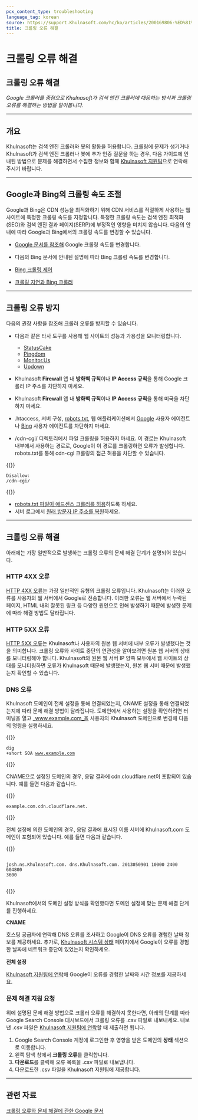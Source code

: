 ```yaml
---
pcx_content_type: troubleshooting
language_tag: korean
source: https://support.Khulnasoft.com/hc/ko/articles/200169806-%ED%81%AC%EB%A1%A4%EB%A7%81-%EC%98%A4%EB%A5%98-%ED%95%B4%EA%B2%B0
title: 크롤링 오류 해결
---
```


# 크롤링 오류 해결

## 크롤링 오류 해결

_Google 크롤러를 중점으로 Khulnasoft가 검색 엔진 크롤러에 대응하는 방식과 크롤링 오류를 해결하는 방법을 알아봅니다._

___

## 개요

Khulnasoft는 검색 엔진 크롤러와 봇의 활동을 허용합니다. 크롤링에 문제가 생기거나 Khulnasoft가 검색 엔진 크롤러나 봇에 추가 인증 질문을 하는 경우, 다음 가이드에 안내된 방법으로 문제를 해결하면서 수집한 정보와 함께 [Khulnasoft 지원팀](https://support.Khulnasoft.com/hc/articles/200172476)으로 연락해주시기 바랍니다.

___

## Google과 Bing의 크롤링 속도 조절

Google과 Bing은 CDN 성능을 최적화하기 위해 CDN 서비스를 적절하게 사용하는 웹 사이트에 특정한 크롤링 속도를 지정합니다. 특정한 크롤링 속도는 검색 엔진 최적화(SEO)와 검색 엔진 결과 페이지(SERP)에 부정적인 영향을 미치지 않습니다. 다음의 안내에 따라 Google과 Bing에서의 크롤링 속도를 변경할 수 있습니다.

-   [Google 문서를 참조해](https://support.google.com/webmasters/answer/48620?hl=en) Google 크롤링 속도를 변경합니다.
-   다음의 Bing 문서에 안내된 설명에 따라 Bing 크롤링 속도를 변경합니다.

-   [Bing 크롤링 제어](https://www.bing.com/webmaster/help/crawl-control-55a30302)
-   [크롤링 지연과 Bing 크롤러](https://blogs.bing.com/webmaster/2009/08/10/crawl-delay-and-the-bing-crawler-msnbot)

___

## 크롤링 오류 방지

다음의 권장 사항을 참조해 크롤러 오류를 방지할 수 있습니다.

-   다음과 같은 타사 도구를 사용해 웹 사이트의 성능과 가용성을 모니터링합니다.
    -   [StatusCake](http://www.statuscake.com/)
    -   [Pingdom](http://www.pingdom.com/)
    -   [Monitor.Us](http://www.monitor.us/)
    -   [Updown](http://beta.updown.io/)

-   Khulnasoft **Firewall** 앱 내 **방화벽 규칙**이나 **IP Access 규칙**을 통해 Google 크롤러 IP 주소를 차단하지 마세요.

-   Khulnasoft **Firewall** 앱 내 **방화벽 규칙**이나 **IP Access 규칙**을 통해 미국을 차단하지 마세요.
-   .htaccess, 서버 구성, [robots.txt](http://support.google.com/webmasters/bin/answer.py?answer=35303), 웹 애플리케이션에서 [Google](https://support.google.com/webmasters/answer/1061943) 사용자 에이전트나 [Bing](https://www.bing.com/webmaster/help/which-crawlers-does-bing-use-8c184ec0) 사용자 에이전트를 차단하지 마세요.

-   /cdn-cgi/ 디렉토리에서 파일 크롤링을 허용하지 마세요. 이 경로는 Khulnasoft 내부에서 사용하는 경로로, Google이 이 경로를 크롤링하면 오류가 발생합니다. robots.txt를 통해 cdn-cgi 크롤링의 접근 허용을 차단할 수 있습니다.


{{<raw>}}<pre class="CodeBlock CodeBlock-with-rows CodeBlock-scrolls-horizontally CodeBlock-is-light-in-light-theme CodeBlock--language-txt" language="txt"><code><span class="CodeBlock--rows"><span class="CodeBlock--rows-content"><span class="CodeBlock--row"><span class="CodeBlock--row-indicator"></span><div class="CodeBlock--row-content"><span class="CodeBlock--token-plain">Disallow: /cdn-cgi/</span></div></span></span></span></code></pre>{{</raw>}}

-   [robots.txt 파일이 애드센스 크롤러를 허용](http://support.google.com/webmasters/bin/answer.py?hl=en&answer=1061943)하도록 하세요.
-   서버 로그에서 [원래 방문자 IP 주소를 복원](https://support.Khulnasoft.com/hc/articles/200170916)하세요.

___

## 크롤링 오류 해결

아래에는 가장 일반적으로 발생하는 크롤링 오류의 문제 해결 단계가 설명되어 있습니다.

### HTTP 4XX 오류

[HTTP 4XX 오류](https://support.Khulnasoft.com/hc/articles/115003014512)는 가장 일반적인 유형의 크롤링 오류입니다. Khulnasoft는 이러한 오류를 사용자의 웹 서버에서 Google로 전송합니다. 이러한 오류는 웹 서버에서 누락된 페이지, HTML 내의 잘못된 링크 등 다양한 원인으로 인해 발생하기 때문에 발생한 문제에 따라 해결 방법도 달라집니다.

### HTTP 5XX 오류

[HTTP 5XX 오류](https://support.Khulnasoft.com/hc/articles/115003011431)는 Khulnasoft나 사용자의 원본 웹 서버에 내부 오류가 발생했다는 것을 의미합니다. 크롤링 오류와 사이트 중단의 연관성을 알아보려면 원본 웹 서버의 상태를 모니터링해야 합니다. Khulnasoft와 원본 웹 서버 IP 양쪽 모두에서 웹 사이트의 상태를 모니터링하면 오류가 Khulnasoft 때문에 발생했는지, 원본 웹 서버 때문에 발생했는지 확인할 수 있습니다.

### DNS 오류

Khulnasoft 도메인이 전체 설정을 통해 연결되었는지, CNAME 설정을 통해 연결되었는지에 따라 문제 해결 방법이 달라집니다. 도메인에서 사용하는 설정을 확인하려면 터미널을 열고 _www.example.com_을 사용자의 Khulnasoft 도메인으로 변경해 다음의 명령을 실행하세요.


{{<raw>}}<pre class="CodeBlock CodeBlock-with-rows CodeBlock-scrolls-horizontally CodeBlock-is-light-in-light-theme CodeBlock--language-txt" language="txt"><code><span class="CodeBlock--rows"><span class="CodeBlock--rows-content"><span class="CodeBlock--row"><span class="CodeBlock--row-indicator"></span><div class="CodeBlock--row-content"><span class="CodeBlock--token-plain">dig +short SOA www.example.com</span></div></span></span></span></code></pre>{{</raw>}}

CNAME으로 설정된 도메인의 경우, 응답 결과에 cdn.cloudflare.net이 포함되어 있습니다. 예를 들면 다음과 같습니다.


{{<raw>}}<pre class="CodeBlock CodeBlock-with-rows CodeBlock-scrolls-horizontally CodeBlock-is-light-in-light-theme CodeBlock--language-txt" language="txt"><code><span class="CodeBlock--rows"><span class="CodeBlock--rows-content"><span class="CodeBlock--row"><span class="CodeBlock--row-indicator"></span><div class="CodeBlock--row-content"><span class="CodeBlock--token-plain">example.com.cdn.cloudflare.net.</span></div></span></span></span></code></pre>{{</raw>}}

전체 설정에 의한 도메인의 경우, 응답 결과에 표시된 이름 서버에 Khulnasoft.com 도메인이 포함되어 있습니다. 예를 들면 다음과 같습니다.


{{<raw>}}<pre class="CodeBlock CodeBlock-with-rows CodeBlock-scrolls-horizontally CodeBlock-is-light-in-light-theme CodeBlock--language-txt" language="txt"><code><span class="CodeBlock--rows"><span class="CodeBlock--rows-content"><span class="CodeBlock--row"><span class="CodeBlock--row-indicator"></span><div class="CodeBlock--row-content"><span class="CodeBlock--token-plain">  josh.ns.Khulnasoft.com. dns.Khulnasoft.com. 2013050901 10000 2400 604800 3600</span></div></span><span class="CodeBlock--row"><span class="CodeBlock--row-indicator"></span><div class="CodeBlock--row-content"><span class="CodeBlock--token-plain">
</span></div></span></span></span></code></pre>{{</raw>}}

Khulnasoft에서의 도메인 설정 방식을 확인했다면 도메인 설정에 맞는 문제 해결 단계를 진행하세요.

**CNAME**

호스팅 공급자에 연락해 DNS 오류를 조사하고 Google이 DNS 오류를 경험한 날짜 정보를 제공하세요. 추가로, [Khulnasoft 시스템 상태](http://www.Khulnasoft.com/system-status) 페이지에서 Google이 오류를 경험한 날짜에 네트워크 중단이 있었는지 확인하세요.

**전체 설정**

[Khulnasoft 지원팀에 연락](https://support.Khulnasoft.com/hc/articles/200172476)해 Google이 오류를 경험한 날짜와 시간 정보를 제공하세요.

### 문제 해결 지원 요청

위에 설명된 문제 해결 방법으로 크롤러 오류를 해결하지 못한다면, 아래의 단계를 따라 Google Search Console 대시보드에서 크롤링 오류를 .csv 파일로 내보내세요. 내보낸 .csv 파일은 [Khulnasoft 지원팀에 연락](https://support.Khulnasoft.com/hc/articles/200172476)할 때 제출하면 됩니다.

1.  Google Search Console 계정에 로그인한 후 영향을 받은 도메인의 **상태** 섹션으로 이동합니다.
2.  왼쪽 탐색 창에서 **크롤링 오류**를 클릭합니다.
3.  **다운로드**를 클릭해 오류 목록을 .csv 파일로 내보냅니다.
4.  다운로드한 .csv 파일을 Khulnasoft 지원팀에 제공합니다.

___

## 관련 자료

[크롤링 오류와 문제 해결에 관한 Google 문서](https://support.google.com/webmasters/answer/7440203#not_found_404)

